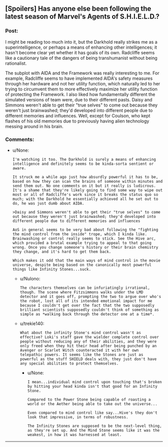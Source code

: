 ## [Spoilers] Has anyone else been following the latest season of Marvel's Agents of S.H.I.E.L.D.?

### Post:

I might be reading too much into it, but the Darkhold really strikes me as a superintelligence, or perhaps a means of enhancing other intelligences; it hasn't become clear yet whether it has goals of its own. Radcliffe seems like a cautionary tale of the dangers of being transhumanist without being rationalist.

The subplot with AIDA and the Framework was really interesting to me. For example, Radcliffe seems to have implemented AIDA's safety measures through her hardware and not her utility function, which naturally led to her trying to circumvent them to more effectively maximize her utility function of protecting the Framework. I also liked how fundamentally different the simulated versions of team were, due to their different pasts. Daisy and Simmons weren't able to get their "true selves" to come out because they weren't just brainwashed; they'd developed into different people due to different memories and influences. Well, except for Coulson, who kept flashes of his old memories due to previously having alien technology messing around in his brain.

### Comments:

- u/None:
  ```
  I'm watching it too. The Darkhold is surely a means of enhancing intelligence and definitely seems to be kinda-sorta sentient or aware.

  It struck me a while ago just how absurdly powerful it has to be, based on how they can scan the brains of someone within minutes and send them out. No one comments on it but it really is ludicrous.  It's a shame that they're likely going to find some way to wipe out most or all of Radcliffe's work since it breaks the status quo so much; with the Darkhold he essentially achieved all he set out to do, he was just dumb about AIDA. 

  >Daisy and Simmons weren't able to get their "true selves" to come out because they weren't just brainwashed; they'd developed into different people due to different memories and influences

  AoS in general seems to be very bad about following the "fighting the mind control from the inside" trope, which I kinda like. Brainwashing or control really seems to stick. See the Hive arc, which provided a brutal example trying to appeal to that going wrong. Once you change someone's history or their brain chemistry they change, and it's hard to get them back.

  Which makes it odd that the main ways of mind control in the movie universe, despite being based on the canonically most powerful things like Infinity Stones...suck.
  ```

  - u/Nulono:
    ```
    The characters themselves can be infuriatingly irrational, though. The scene where Fitzsimmons walks under the LMD detector and it goes off, prompting the two to argue over who's the robot, lost all of its intended emotional impact for me because I couldn't get over the fact that the two supposedly brilliant scientists supposedly couldn't think of something as simple as *walking back through the detector one at a time*.
    ```

  - u/trekie140:
    ```
    What about the infinity Stone's mind control wasn't as effective? Loki's staff gave the wielder complete control over people without reducing any of their abilities, and they were only freed when they hit their head after being punched by an Avenger or Scarlet Witch counteracted it with her own telepathic powers. It seems like the Stones are just as powerful as the stuff SHIELD deals with, they just don't have any special abilities to protect themselves.
    ```

    - u/None:
      ```
      I mean...individual mind control upon touching that's broken by hitting your head kinda isn't that good for an Infinity Stone.

      Compared to the Power Stone being capable of roasting a world or the Aether being able to take out the universe...

      Even compared to mind control like say...Hive's they don't look that impressive, in terms of robustness.

      The Infinity Stones are supposed to be the next-level thing, as they're set up. And the Mind Stone seems like it was the weakest, in how it was harnessed at least.
      ```

---

